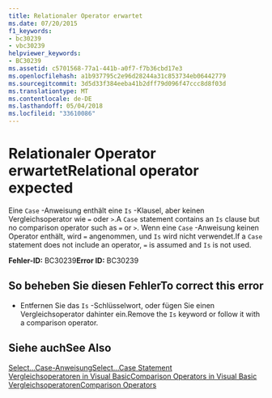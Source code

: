 ```yaml
---
title: Relationaler Operator erwartet
ms.date: 07/20/2015
f1_keywords:
- bc30239
- vbc30239
helpviewer_keywords:
- BC30239
ms.assetid: c5701568-77a1-441b-a0f7-f7b36cbd17e3
ms.openlocfilehash: a1b937795c2e96d28244a31c853734eb06442779
ms.sourcegitcommit: 3d5d33f384eeba41b2dff79d096f47ccc8d8f03d
ms.translationtype: MT
ms.contentlocale: de-DE
ms.lasthandoff: 05/04/2018
ms.locfileid: "33610086"
---
```

# <a name="relational-operator-expected"></a><span data-ttu-id="6f151-102">Relationaler Operator erwartet</span><span class="sxs-lookup"><span data-stu-id="6f151-102">Relational operator expected</span></span>
<span data-ttu-id="6f151-103">Eine `Case` -Anweisung enthält eine `Is` -Klausel, aber keinen Vergleichsoperator wie `=` oder `>`.</span><span class="sxs-lookup"><span data-stu-id="6f151-103">A `Case` statement contains an `Is` clause but no comparison operator such as `=` or `>`.</span></span> <span data-ttu-id="6f151-104">Wenn eine `Case` -Anweisung keinen Operator enthält, wird `=` angenommen, und `Is` wird nicht verwendet.</span><span class="sxs-lookup"><span data-stu-id="6f151-104">If a `Case` statement does not include an operator, `=` is assumed and `Is` is not used.</span></span>  
  
 <span data-ttu-id="6f151-105">**Fehler-ID:** BC30239</span><span class="sxs-lookup"><span data-stu-id="6f151-105">**Error ID:** BC30239</span></span>  
  
## <a name="to-correct-this-error"></a><span data-ttu-id="6f151-106">So beheben Sie diesen Fehler</span><span class="sxs-lookup"><span data-stu-id="6f151-106">To correct this error</span></span>  
  
-   <span data-ttu-id="6f151-107">Entfernen Sie das `Is` -Schlüsselwort, oder fügen Sie einen Vergleichsoperator dahinter ein.</span><span class="sxs-lookup"><span data-stu-id="6f151-107">Remove the `Is` keyword or follow it with a comparison operator.</span></span>  
  
## <a name="see-also"></a><span data-ttu-id="6f151-108">Siehe auch</span><span class="sxs-lookup"><span data-stu-id="6f151-108">See Also</span></span>  
 [<span data-ttu-id="6f151-109">Select...Case-Anweisung</span><span class="sxs-lookup"><span data-stu-id="6f151-109">Select...Case Statement</span></span>](../../visual-basic/language-reference/statements/select-case-statement.md)  
 [<span data-ttu-id="6f151-110">Vergleichsoperatoren in Visual Basic</span><span class="sxs-lookup"><span data-stu-id="6f151-110">Comparison Operators in Visual Basic</span></span>](../../visual-basic/programming-guide/language-features/operators-and-expressions/comparison-operators.md)  
 [<span data-ttu-id="6f151-111">Vergleichsoperatoren</span><span class="sxs-lookup"><span data-stu-id="6f151-111">Comparison Operators</span></span>](../../visual-basic/language-reference/operators/comparison-operators.md)
